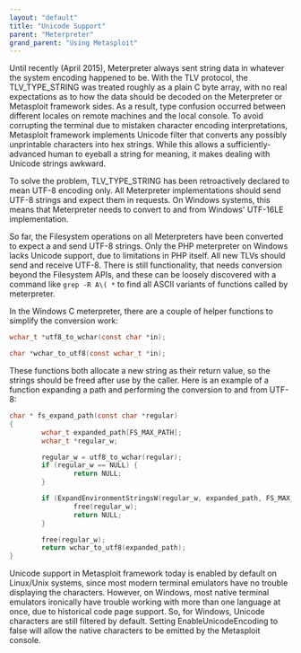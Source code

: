 ```yaml
---
layout: "default"
title: "Unicode Support"
parent: "Meterpreter"
grand_parent: "Using Metasploit"
---
```


Until recently (April 2015), Meterpreter always sent string data in whatever the system encoding happened to be. With the TLV protocol, the TLV_TYPE_STRING was treated roughly as a plain C byte array, with no real expectations as to how the data should be decoded on the Meterpreter or Metasploit framework sides. As a result, type confusion occurred between different locales on remote machines and the local console. To avoid corrupting the terminal due to mistaken character encoding interpretations, Metasploit framework implements Unicode filter that converts any possibly unprintable characters into hex strings. While this allows a sufficiently-advanced human to eyeball a string for meaning, it makes dealing with Unicode strings awkward.

To solve the problem, TLV_TYPE_STRING has been retroactively declared to mean UTF-8 encoding only. All Meterpreter implementations should send UTF-8 strings and expect them in requests. On Windows systems, this means that Meterpreter needs to convert to and from Windows' UTF-16LE implementation.

So far, the Filesystem operations on all Meterpreters have been converted to expect a and send UTF-8 strings. Only the PHP meterpreter on Windows lacks Unicode support, due to limitations in PHP itself. All new TLVs should send and receive UTF-8. There is still functionality, that needs conversion beyond the Filesystem APIs, and these can be loosely discovered with a command like ```grep -R A\( *``` to find all ASCII variants of functions called by meterpreter.

In the Windows C meterpreter, there are a couple of helper functions to simplify the conversion work:

```c
wchar_t *utf8_to_wchar(const char *in);

char *wchar_to_utf8(const wchar_t *in);
```

These functions both allocate a new string as their return value, so the strings should be freed after use by the caller. Here is an example of a function expanding a path and performing the conversion to and from UTF-8:

```c
char * fs_expand_path(const char *regular)
{
        wchar_t expanded_path[FS_MAX_PATH];
        wchar_t *regular_w;

        regular_w = utf8_to_wchar(regular);
        if (regular_w == NULL) {
                return NULL;
        }

        if (ExpandEnvironmentStringsW(regular_w, expanded_path, FS_MAX_PATH) == 0) {
                free(regular_w);
                return NULL;
        }

        free(regular_w);
        return wchar_to_utf8(expanded_path);
}
```

Unicode support in Metasploit framework today is enabled by default on Linux/Unix systems, since most modern terminal emulators have no trouble displaying the characters. However, on Windows, most native terminal emulators ironically have trouble working with more than one language at once, due to historical code page support. So, for Windows, Unicode characters are still filtered by default. Setting EnableUnicodeEncoding to false will allow the native characters to be emitted by the Metasploit console.